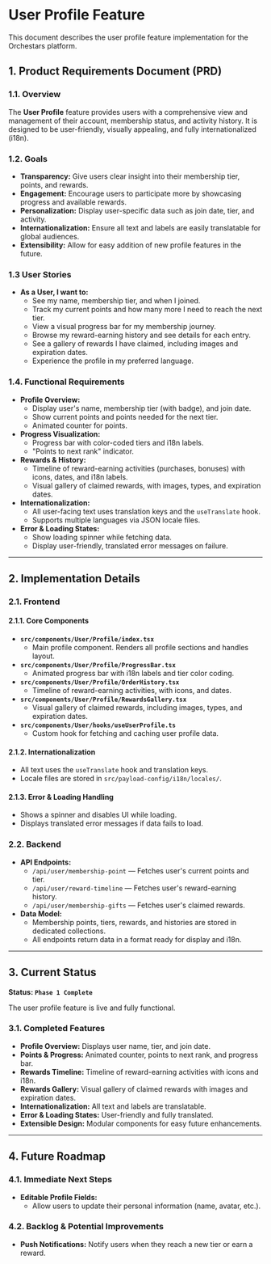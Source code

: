 # User Profile Feature

This document describes the user profile feature implementation for the Orchestars platform.

## 1. Product Requirements Document (PRD)

### 1.1. Overview

The **User Profile** feature provides users with a comprehensive view and management of their account, membership status, and activity history. It is designed to be user-friendly, visually appealing, and fully internationalized (i18n).

### 1.2. Goals

* **Transparency:** Give users clear insight into their membership tier, points, and rewards.
* **Engagement:** Encourage users to participate more by showcasing progress and available rewards.
* **Personalization:** Display user-specific data such as join date, tier, and activity.
* **Internationalization:** Ensure all text and labels are easily translatable for global audiences.
* **Extensibility:** Allow for easy addition of new profile features in the future.

### 1.3 User Stories

* **As a User, I want to:**
    * See my name, membership tier, and when I joined.
    * Track my current points and how many more I need to reach the next tier.
    * View a visual progress bar for my membership journey.
    * Browse my reward-earning history and see details for each entry.
    * See a gallery of rewards I have claimed, including images and expiration dates.
    * Experience the profile in my preferred language.

### 1.4. Functional Requirements

* **Profile Overview:**
    * Display user's name, membership tier (with badge), and join date.
    * Show current points and points needed for the next tier.
    * Animated counter for points.
* **Progress Visualization:**
    * Progress bar with color-coded tiers and i18n labels.
    * "Points to next rank" indicator.
* **Rewards & History:**
    * Timeline of reward-earning activities (purchases, bonuses) with icons, dates, and i18n labels.
    * Visual gallery of claimed rewards, with images, types, and expiration dates.
* **Internationalization:**
    * All user-facing text uses translation keys and the `useTranslate` hook.
    * Supports multiple languages via JSON locale files.
* **Error & Loading States:**
    * Show loading spinner while fetching data.
    * Display user-friendly, translated error messages on failure.

---

## 2. Implementation Details

### 2.1. Frontend

#### 2.1.1. Core Components

* **`src/components/User/Profile/index.tsx`**
    * Main profile component. Renders all profile sections and handles layout.
* **`src/components/User/Profile/ProgressBar.tsx`**
    * Animated progress bar with i18n labels and tier color coding.
* **`src/components/User/Profile/OrderHistory.tsx`**
    * Timeline of reward-earning activities, with icons, and dates.
* **`src/components/User/Profile/RewardsGallery.tsx`**
    * Visual gallery of claimed rewards, including images, types, and expiration dates.
* **`src/components/User/hooks/useUserProfile.ts`**
    * Custom hook for fetching and caching user profile data.

#### 2.1.2. Internationalization

* All text uses the `useTranslate` hook and translation keys.
* Locale files are stored in `src/payload-config/i18n/locales/`.

#### 2.1.3. Error & Loading Handling

* Shows a spinner and disables UI while loading.
* Displays translated error messages if data fails to load.

### 2.2. Backend

* **API Endpoints:**
    * `/api/user/membership-point` — Fetches user's current points and tier.
    * `/api/user/reward-timeline` — Fetches user's reward-earning history.
    * `/api/user/membership-gifts` — Fetches user's claimed rewards.
* **Data Model:**
    * Membership points, tiers, rewards, and histories are stored in dedicated collections.
    * All endpoints return data in a format ready for display and i18n.

---

## 3. Current Status

**Status: `Phase 1 Complete`**

The user profile feature is live and fully functional.

### 3.1. Completed Features

- **Profile Overview:** Displays user name, tier, and join date.
- **Points & Progress:** Animated counter, points to next rank, and progress bar.
- **Rewards Timeline:** Timeline of reward-earning activities with icons and i18n.
- **Rewards Gallery:** Visual gallery of claimed rewards with images and expiration dates.
- **Internationalization:** All text and labels are translatable.
- **Error & Loading States:** User-friendly and fully translated.
- **Extensible Design:** Modular components for easy future enhancements.

---

## 4. Future Roadmap

### 4.1. Immediate Next Steps

* **Editable Profile Fields:**
    * Allow users to update their personal information (name, avatar, etc.).

### 4.2. Backlog & Potential Improvements

* **Push Notifications:** Notify users when they reach a new tier or earn a reward.